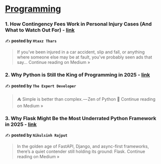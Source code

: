 
<h1><a href=https://medium.com/tag/programming/recommended target="_blank" rel="noopener noreferrer">Programming</a></h1>
<h3>1. How Contingency Fees Work in Personal Injury Cases (And What to Watch Out For) - <a href="https://medium.com/@htaxzthars/how-contingency-fees-work-in-personal-injury-cases-and-what-to-watch-out-for-0fdff1cea6c1?source=rss------programming-5" target="_blank" rel="noopener noreferrer">link</a></h3>

✍️ **posted by `Htaxz Thars`**

<blockquote>If you’ve been injured in a car accident, slip and fall, or anything where someone else may be at fault, you’ve probably seen ads that say…
Continue reading on Medium »</blockquote>

<h3>2.  Why Python is Still the King of Programming in 2025  - <a href="https://the-expert-developer.medium.com/why-python-is-still-the-king-of-programming-in-2025-0a3061201a1b?source=rss------programming-5" target="_blank" rel="noopener noreferrer">link</a></h3>

✍️ **posted by `The Expert Developer`**

<blockquote>⛺️ Simple is better than complex. — Zen of Python 🙇
Continue reading on Medium »</blockquote>

<h3>3.  Why Flask Might Be the Most Underrated Python Framework in 2025 - <a href="https://medium.com/@hadiyolworld007/why-flask-might-be-the-most-underrated-python-framework-in-2025-d98c802e3394?source=rss------programming-5" target="_blank" rel="noopener noreferrer">link</a></h3>

✍️ **posted by `Nikulsinh Rajput`**

<blockquote>In the golden age of FastAPI, Django, and async-first frameworks, there’s a quiet contender still holding its ground: Flask.
Continue reading on Medium »</blockquote>

